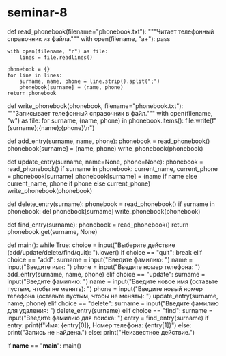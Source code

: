 # seminar-8

def read_phonebook(filename="phonebook.txt"):
    """Читает телефонный справочник из файла."""
    with open(filename, "a+"):
        pass

    with open(filename, "r") as file:
        lines = file.readlines()

    phonebook = {}
    for line in lines:
        surname, name, phone = line.strip().split(";")
        phonebook[surname] = (name, phone)
    return phonebook


def write_phonebook(phonebook, filename="phonebook.txt"):
    """Записывает телефонный справочник в файл."""
    with open(filename, "w") as file:
        for surname, (name, phone) in phonebook.items():
            file.write(f"{surname};{name};{phone}\n")


def add_entry(surname, name, phone):
    phonebook = read_phonebook()
    phonebook[surname] = (name, phone)
    write_phonebook(phonebook)


def update_entry(surname, name=None, phone=None):
    phonebook = read_phonebook()
    if surname in phonebook:
        current_name, current_phone = phonebook[surname]
        phonebook[surname] = (name if name else current_name, phone if phone else current_phone)
        write_phonebook(phonebook)


def delete_entry(surname):
    phonebook = read_phonebook()
    if surname in phonebook:
        del phonebook[surname]
        write_phonebook(phonebook)


def find_entry(surname):
    phonebook = read_phonebook()
    return phonebook.get(surname, None)


def main():
    while True:
        choice = input("Выберите действие (add/update/delete/find/quit): ").lower()
        if choice == "quit":
            break
        elif choice == "add":
            surname = input("Введите фамилию: ")
            name = input("Введите имя: ")
            phone = input("Введите номер телефона: ")
            add_entry(surname, name, phone)
        elif choice == "update":
            surname = input("Введите фамилию: ")
            name = input("Введите новое имя (оставьте пустым, чтобы не менять): ")
            phone = input("Введите новый номер телефона (оставьте пустым, чтобы не менять): ")
            update_entry(surname, name, phone)
        elif choice == "delete":
            surname = input("Введите фамилию для удаления: ")
            delete_entry(surname)
        elif choice == "find":
            surname = input("Введите фамилию для поиска: ")
            entry = find_entry(surname)
            if entry:
                print(f"Имя: {entry[0]}, Номер телефона: {entry[1]}")
            else:
                print("Запись не найдена.")
        else:
            print("Неизвестное действие.")


if __name__ == "__main__":
    main()
